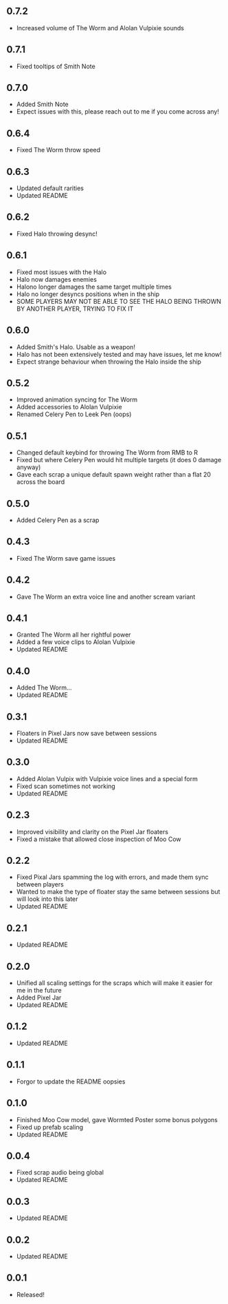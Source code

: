 ## 0.7.2
- Increased volume of The Worm and Alolan Vulpixie sounds

## 0.7.1
- Fixed tooltips of Smith Note

## 0.7.0
- Added Smith Note
- Expect issues with this, please reach out to me if you come across any!

## 0.6.4
- Fixed The Worm throw speed

## 0.6.3
- Updated default rarities
- Updated README

## 0.6.2
- Fixed Halo throwing desync!

## 0.6.1
- Fixed most issues with the Halo
- Halo now damages enemies
- Halono longer damages the same target multiple times
- Halo no longer desyncs positions when in the ship
- SOME PLAYERS MAY NOT BE ABLE TO SEE THE HALO BEING THROWN BY ANOTHER PLAYER, TRYING TO FIX IT

## 0.6.0
- Added Smith's Halo. Usable as a weapon!
- Halo has not been extensively tested and may have issues, let me know!
- Expect strange behaviour when throwing the Halo inside the ship

## 0.5.2
- Improved animation syncing for The Worm
- Added accessories to Alolan Vulpixie
- Renamed Celery Pen to Leek Pen (oops)

## 0.5.1
- Changed default keybind for throwing The Worm from RMB to R
- Fixed but where Celery Pen would hit multiple targets (it does 0 damage anyway)
- Gave each scrap a unique default spawn weight rather than a flat 20 across the board

## 0.5.0
- Added Celery Pen as a scrap

## 0.4.3
- Fixed The Worm save game issues

## 0.4.2
- Gave The Worm an extra voice line and another scream variant

## 0.4.1
- Granted The Worm all her rightful power
- Added a few voice clips to Alolan Vulpixie
- Updated README

## 0.4.0
- Added The Worm...
- Updated README

## 0.3.1
- Floaters in Pixel Jars now save between sessions
- Updated README

## 0.3.0
- Added Alolan Vulpix with Vulpixie voice lines and a special form
- Fixed scan sometimes not working
- Updated README

## 0.2.3
- Improved visibility and clarity on the Pixel Jar floaters
- Fixed a mistake that allowed close inspection of Moo Cow

## 0.2.2
- Fixed Pixal Jars spamming the log with errors, and made them sync between players
- Wanted to make the type of floater stay the same between sessions but will look into this later
- Updated README

## 0.2.1
- Updated README

## 0.2.0
- Unified all scaling settings for the scraps which will make it easier for me in the future
- Added Pixel Jar
- Updated README

## 0.1.2
- Updated README

## 0.1.1
- Forgor to update the README oopsies

## 0.1.0
- Finished Moo Cow model, gave Wormted Poster some bonus polygons
- Fixed up prefab scaling
- Updated README

## 0.0.4
- Fixed scrap audio being global
- Updated README

## 0.0.3
- Updated README

## 0.0.2
- Updated README

## 0.0.1
- Released!